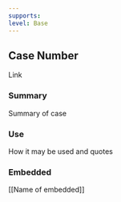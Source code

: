 ```yaml
---
supports: 
level: Base
---
```

## Case Number

Link

### Summary

Summary of case

### Use

How it may be used and quotes

### Embedded

[[Name of embedded]]